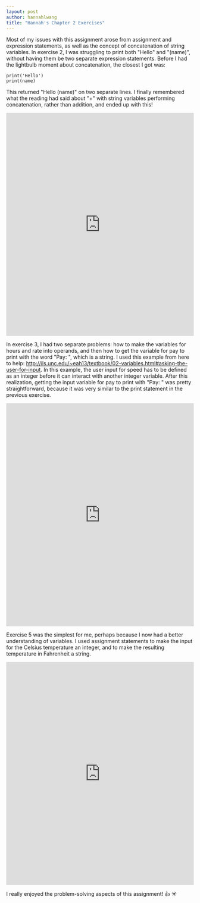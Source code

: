 ```yaml
---
layout: post
author: hannahlwang
title: "Hannah's Chapter 2 Exercises"
---
```

Most of my issues with this assignment arose from assignment and expression statements, as well as the concept of concatenation of string variables.
In exercise 2, I was struggling to print both "Hello" and "(name)", without having them be two separate expression statements. Before I had the lightbulb moment about concatenation, the closest I got was:

```
print('Hello')
print(name)
```

This returned "Hello (name)" on two separate lines. I finally remembered what the reading had said about "+" with string variables performing concatenation, rather than addition, and ended up with this!
<iframe src="https://trinket.io/embed/python/fac5510559" width="100%" height="600" frameborder="0" marginwidth="0" marginheight="0" allowfullscreen></iframe>

In exercise 3, I had two separate problems: how to make the variables for hours and rate into operands, and then how to get the variable for pay to print with the word "Pay: ", which is a string. I used this example from here to help: http://ils.unc.edu/~eah13/textbook/02-variables.html#asking-the-user-for-input. In this example, the user input for speed has to be defined as an integer before it can interact with another integer variable. After this realization, getting the input variable for pay to print with "Pay: " was pretty straightforward, because it was very similar to the print statement in the previous exercise.
<iframe src="https://trinket.io/embed/python/98cbb3947f" width="100%" height="600" frameborder="0" marginwidth="0" marginheight="0" allowfullscreen></iframe>

Exercise 5 was the simplest for me, perhaps because I now had a better understanding of variables. I used assignment statements to make the input for the Celsius temperature an integer, and to make the resulting temperature in Fahrenheit a string.
<iframe src="https://trinket.io/embed/python/d0fee33f54" width="100%" height="600" frameborder="0" marginwidth="0" marginheight="0" allowfullscreen></iframe>

I really enjoyed the problem-solving aspects of this assignment! :thumbsup: :sunny:
